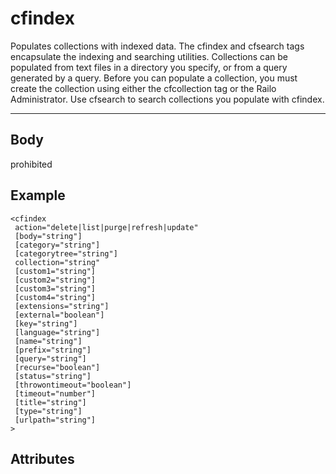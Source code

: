 # cfindex


Populates collections with indexed data. The cfindex and cfsearch tags encapsulate the
  indexing and searching utilities. Collections can be populated from text files in a directory
  you specify, or from a query generated by a query. Before you can populate a collection,
  you must create the collection using either the cfcollection tag or the Railo Administrator. Use
  cfsearch to search collections you populate with cfindex.

---
## Body
prohibited

## Example
```
<cfindex
 action="delete|list|purge|refresh|update"
 [body="string"]
 [category="string"]
 [categorytree="string"]
 collection="string"
 [custom1="string"]
 [custom2="string"]
 [custom3="string"]
 [custom4="string"]
 [extensions="string"]
 [external="boolean"]
 [key="string"]
 [language="string"]
 [name="string"]
 [prefix="string"]
 [query="string"]
 [recurse="boolean"]
 [status="string"]
 [throwontimeout="boolean"]
 [timeout="number"]
 [title="string"]
 [type="string"]
 [urlpath="string"]
>
```
## Attributes
